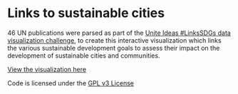 # Links to sustainable cities

46 UN publications were parsed as part of the [Unite Ideas #LinksSDGs data visualization challenge](https://unite.un.org/ideas/content/linkssdgs-natural-language-processing-and-data-visualization-challenge), to create this interactive visualization which links the various sustainable development goals to assess their impact on the development of sustainable cities and communities.

[View the visualization here](http://linksviz.aqrashik.com)

Code is licensed under the [GPL v3 License](https://www.gnu.org/licenses/gpl.html)
